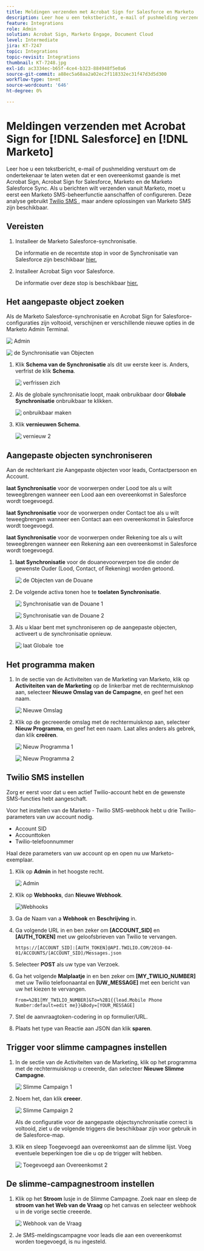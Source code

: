 ```yaml
---
title: Meldingen verzenden met Acrobat Sign for Salesforce en Marketo
description: Leer hoe u een tekstbericht, e-mail of pushmelding verzendt om de ondertekenaar te laten weten dat een overeenkomst onderweg is
feature: Integrations
role: Admin
solution: Acrobat Sign, Marketo Engage, Document Cloud
level: Intermediate
jira: KT-7247
topic: Integrations
topic-revisit: Integrations
thumbnail: KT-7248.jpg
exl-id: ac3334ec-b65f-4ce4-b323-884948f5e0a6
source-git-commit: a88ec5a68aa2a02ec2f118332ec31f47d3d5d300
workflow-type: tm+mt
source-wordcount: '646'
ht-degree: 0%

---
```


# Meldingen verzenden met Acrobat Sign for [!DNL Salesforce] en [!DNL Marketo]

Leer hoe u een tekstbericht, e-mail of pushmelding verstuurt om de ondertekenaar te laten weten dat er een overeenkomst gaande is met Acrobat Sign, Acrobat Sign for Salesforce, Marketo en de Marketo Salesforce Sync. Als u berichten wilt verzenden vanuit Marketo, moet u eerst een Marketo SMS-beheerfunctie aanschaffen of configureren. Deze analyse gebruikt [&#x200B; Twilio SMS &#x200B;](https://launchpoint.marketo.com/twilio/twilio-sms-for-marketo/), maar andere oplossingen van Marketo SMS zijn beschikbaar.

## Vereisten

1. Installeer de Marketo Salesforce-synchronisatie.

   De informatie en de recentste stop in voor de Synchronisatie van Salesforce zijn beschikbaar [&#x200B; hier.](https://experienceleague.adobe.com/docs/marketo/using/product-docs/crm-sync/salesforce-sync/understanding-the-salesforce-sync.html?lang=nl-NL)

1. Installeer Acrobat Sign voor Salesforce.

   De informatie over deze stop is beschikbaar [&#x200B; hier.](https://helpx.adobe.com/ca/sign/using/salesforce-integration-installation-guide.html)

## Het aangepaste object zoeken

Als de Marketo Salesforce-synchronisatie en Acrobat Sign for Salesforce-configuraties zijn voltooid, verschijnen er verschillende nieuwe opties in de Marketo Admin Terminal.

![&#x200B; Admin &#x200B;](assets/adminTab.png)

![&#x200B; de Synchronisatie van Objecten &#x200B;](assets/salesforceAdmin.png)

1. Klik **Schema van de Synchronisatie** als dit uw eerste keer is. Anders, verfrist de klik **Schema**.

   ![&#x200B; verfrissen zich &#x200B;](assets/refreshSchema1.png)

1. Als de globale synchronisatie loopt, maak onbruikbaar door **Globale Synchronisatie** onbruikbaar te klikken.

   ![&#x200B; onbruikbaar maken &#x200B;](assets/disableGlobal.png)

1. Klik **vernieuwen Schema**.

   ![&#x200B; vernieuw 2 &#x200B;](assets/refreshSchema2.png)

## Aangepaste objecten synchroniseren

Aan de rechterkant zie Aangepaste objecten voor leads, Contactpersoon en Account.

**laat Synchronisatie** voor de voorwerpen onder Lood toe als u wilt teweegbrengen wanneer een Lood aan een overeenkomst in Salesforce wordt toegevoegd.

**laat Synchronisatie** voor de voorwerpen onder Contact toe als u wilt teweegbrengen wanneer een Contact aan een overeenkomst in Salesforce wordt toegevoegd.

**laat Synchronisatie** voor de voorwerpen onder Rekening toe als u wilt teweegbrengen wanneer een Rekening aan een overeenkomst in Salesforce wordt toegevoegd.

1. **laat Synchronisatie** voor de douanevoorwerpen toe die onder de gewenste Ouder (Lood, Contact, of Rekening) worden getoond.

   ![&#x200B; de Objecten van de Douane &#x200B;](assets/customObjects.png)

1. De volgende activa tonen hoe te **toelaten Synchronisatie**.

   ![&#x200B; Synchronisatie van de Douane 1 &#x200B;](assets/customObjectSync1.png)

   ![&#x200B; Synchronisatie van de Douane 2 &#x200B;](assets/customObjectSync2.png)

1. Als u klaar bent met synchroniseren op de aangepaste objecten, activeert u de synchronisatie opnieuw.

   ![&#x200B; laat Globale &#x200B;](assets/enableGlobal.png) toe

## Het programma maken

1. In de sectie van de Activiteiten van de Marketing van Marketo, klik op **Activiteiten van de Marketing** op de linkerbar met de rechtermuisknop aan, selecteer **Nieuwe Omslag van de Campagne**, en geef het een naam.

   ![&#x200B; Nieuwe Omslag &#x200B;](assets/newFolder.png)

1. Klik op de gecreeerde omslag met de rechtermuisknop aan, selecteer **Nieuw Programma**, en geef het een naam. Laat alles anders als gebrek, dan klik **creëren**.

   ![&#x200B; Nieuw Programma 1 &#x200B;](assets/newProgram1.png)

   ![&#x200B; Nieuw Programma 2 &#x200B;](assets/newProgram2.png)

## Twilio SMS instellen

Zorg er eerst voor dat u een actief Twilio-account hebt en de gewenste SMS-functies hebt aangeschaft.

Voor het instellen van de Marketo - Twilio SMS-webhook hebt u drie Twilio-parameters van uw account nodig.

- Account SID
- Accounttoken
- Twilio-telefoonnummer

Haal deze parameters van uw account op en open nu uw Marketo-exemplaar.

1. Klik op **Admin** in het hoogste recht.

   ![&#x200B; Admin &#x200B;](assets/adminTab.png)

1. Klik op **Webhooks**, dan **Nieuwe Webhook**.

   ![Webhooks](assets/webhooks.png)

1. Ga de Naam van a **Webhook** en **Beschrijving** in.

1. Ga volgende URL in en ben zeker om **[ACCOUNT_SID]** en **[AUTH_TOKEN]** met uw geloofsbrieven van Twilio te vervangen.

   ```
   https://[ACCOUNT_SID]:[AUTH_TOKEN]@API.TWILIO.COM/2010-04-01/ACCOUNTS/[ACCOUNT_SID]/Messages.json
   ```

1. Selecteer **POST** als uw type van Verzoek.

1. Ga het volgende **Malplaatje** in en ben zeker om **[MY_TWILIO_NUMBER]** met uw Twilio telefoonaantal en **[UW_MESSAGE]** met een bericht van uw het kiezen te vervangen.

   ```
   From=%2B1[MY_TWILIO_NUMBER]&To=%2B1{{lead.Mobile Phone Number:default=edit me}}&Body=[YOUR_MESSAGE]
   ```

1. Stel de aanvraagtoken-codering in op formulier/URL.

1. Plaats het type van Reactie aan JSON dan klik **sparen**.

## Trigger voor slimme campagnes instellen

1. In de sectie van de Activiteiten van de Marketing, klik op het programma met de rechtermuisknop u creeerde, dan selecteer **Nieuwe Slimme Campagne**.

   ![&#x200B; Slimme Campaign 1 &#x200B;](assets/smartCampaign1.png)

1. Noem het, dan klik **creeer**.

   ![&#x200B; Slimme Campaign 2 &#x200B;](assets/smartCampaign3.png)

   Als de configuratie voor de aangepaste objectsynchronisatie correct is voltooid, ziet u de volgende triggers die beschikbaar zijn voor gebruik in de Salesforce-map.

1. Klik en sleep Toegevoegd aan overeenkomst aan de slimme lijst. Voeg eventuele beperkingen toe die u op de trigger wilt hebben.

   ![&#x200B; Toegevoegd aan Overeenkomst 2 &#x200B;](assets/addedToAgreement2.png)

## De slimme-campagnestroom instellen

1. Klik op het **Stroom** lusje in de Slimme Campagne. Zoek naar en sleep de **stroom van het Web van de Vraag** op het canvas en selecteer webhook u in de vorige sectie creeerde.

   ![&#x200B; Webhook van de Vraag &#x200B;](assets/callWebhook.png)

1. Je SMS-meldingscampagne voor leads die aan een overeenkomst worden toegevoegd, is nu ingesteld.

